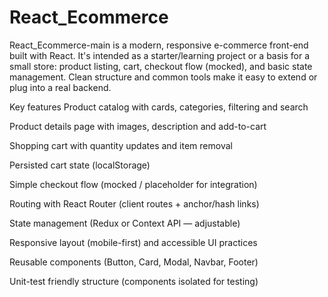 # React_Ecommerce
React_Ecommerce-main is a modern, responsive e-commerce front-end built with React. It's intended as a starter/learning project or a basis for a small store: product listing, cart, checkout flow (mocked), and basic state management. Clean structure and common tools make it easy to extend or plug into a real backend.



 
Key features
Product catalog with cards, categories, filtering and search

Product details page with images, description and add-to-cart

Shopping cart with quantity updates and item removal

Persisted cart state (localStorage)

Simple checkout flow (mocked / placeholder for integration)

Routing with React Router (client routes + anchor/hash links)

State management (Redux or Context API — adjustable)

Responsive layout (mobile-first) and accessible UI practices

Reusable components (Button, Card, Modal, Navbar, Footer)

Unit-test friendly structure (components isolated for testing)




